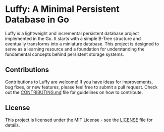 # Luffy: A Minimal Persistent Database in Go

Luffy is a lightweight and incremental persistent database project implemented in the Go. It starts with a simple B-Tree structure and eventually transforms into a miniature database. This project is designed to serve as a learning resource and a foundation for understanding the fundamental concepts behind persistent storage systems.

## Contributions

Contributions to Luffy are welcome! If you have ideas for improvements, bug fixes, or new features, please feel free to submit a pull request. Check out the [CONTRIBUTING.md](CONTRIBUTING.md) file for guidelines on how to contribute.

## License

This project is licensed under the MIT License - see the [LICENSE](LICENSE) file for details.